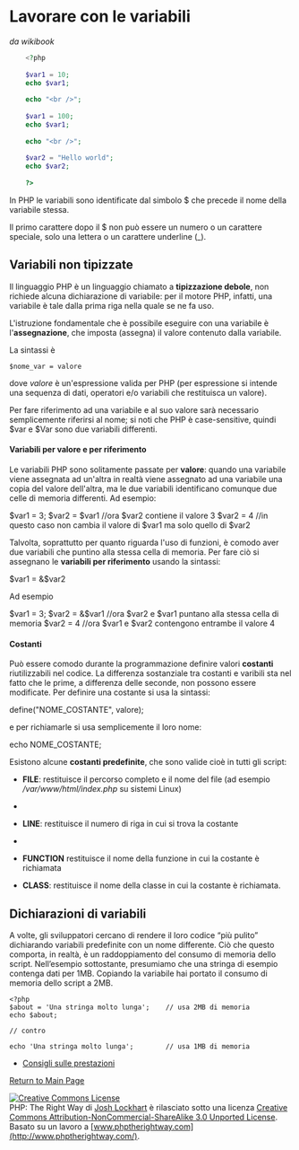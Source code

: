 # **Lavorare con le variabili**
*da wikibook*


```php
	<?php
	
	$var1 = 10;
	echo $var1;
	
	echo "<br />";
	
	$var1 = 100;
	echo $var1;
	
	echo "<br />";
	
	$var2 = "Hello world";
	echo $var2;
	
	?>
```

In PHP le variabili sono identificate dal simbolo $ che precede il nome della variabile stessa. 

Il primo carattere dopo il $ non può essere un numero o un carattere speciale, solo una lettera o un carattere underline (_).

## Variabili non tipizzate
Il linguaggio PHP è un linguaggio chiamato a **tipizzazione debole**, non richiede alcuna dichiarazione di variabile: per il
motore PHP, infatti, una variabile è tale dalla prima riga nella
quale se ne fa uso.

L'istruzione fondamentale che è possibile eseguire con una variabile è l'**assegnazione**, che imposta (assegna) il valore contenuto dalla variabile. 

La sintassi è

`$nome_var = valore`

dove _valore_ è un'espressione valida per PHP (per espressione si intende una sequenza di dati, operatori e/o variabili che restituisca un valore). 

Per fare riferimento ad una
variabile e al suo valore sarà necessario semplicemente riferirsi al
nome; si noti che PHP è case-sensitive, quindi $var e $Var sono due variabili differenti. 

#### **Variabili per valore e per riferimento**

Le variabili PHP sono solitamente passate per **valore**:
quando una variabile viene assegnata ad un'altra in realtà viene
assegnato ad una variabile una copia del valore dell'altra, ma le due
variabili identificano comunque due celle di memoria differenti. Ad
esempio:

$var1 = 3;
$var2 = $var1 //ora $var2 contiene il valore 3
$var2 = 4 //in questo caso non cambia il valore di $var1 ma solo quello di $var2

Talvolta, soprattutto per quanto
riguarda l'uso di funzioni, è comodo aver due variabili che puntino
alla stessa cella di memoria. Per fare ciò si assegnano le **variabili per riferimento** usando
la sintassi:

$var1 = &$var2

Ad esempio

$var1 = 3;
$var2 = &$var1 //ora $var2 e $var1 puntano alla stessa cella di memoria
$var2 = 4 //ora $var1 e $var2 contengono entrambe il valore 4

#### **Costanti**

Può essere comodo durante la programmazione definire valori **costanti**
riutilizzabili nel codice. La differenza sostanziale tra costanti e
varibili sta nel fatto che le prime, a differenza delle seconde, non
possono essere modificate. Per definire una costante si usa la
sintassi:

define("NOME_COSTANTE", valore);

e per richiamarle si usa
semplicemente il loro nome:

echo NOME_COSTANTE;

Esistono alcune **costanti predefinite**, che sono valide cioè in tutti gli script:


* __FILE__:
	restituisce il percorso completo e il nome del file (ad esempio _/var/www/html/index.php_ su sistemi Linux)  
- 

* __LINE__:
	restituisce il numero di riga in cui si trova la costante  
- 

* __FUNCTION__
	restituisce il nome della funzione in cui la costante è richiamata 

* __CLASS__:
	restituisce il nome della classe in cui la costante è richiamata.


Dichiarazioni di variabili
--------------------------

A volte, gli sviluppatori cercano di rendere il loro codice “più pulito” dichiarando variabili predefinite con un nome differente. Ciò che questo comporta, in realtà, è un raddoppiamento del consumo di memoria dello script. Nell’esempio sottostante, presumiamo che una stringa di esempio contenga dati per 1MB. Copiando la variabile hai portato il consumo di memoria dello script a 2MB.

    <?php
    $about = 'Una stringa molto lunga';    // usa 2MB di memoria
    echo $about;
    
    // contro
    
    echo 'Una stringa molto lunga';        // usa 1MB di memoria

*   [Consigli sulle prestazioni](http://web.archive.org/web/20140625191431/https://developers.google.com/speed/articles/optimizing-php)

[Return to Main Page](http://it.phptherightway.com/)

[![Creative Commons License](Le%20basi%20-%20PHP:%20La%20Retta%20Via_files/88x31.png)](http://creativecommons.org/licenses/by-nc-sa/3.0/)  
PHP: The Right Way di [Josh Lockhart](http://www.twitter.com/codeguy) è rilasciato sotto una licenza [Creative Commons Attribution-NonCommercial-ShareAlike 3.0 Unported License](http://creativecommons.org/licenses/by-nc-sa/3.0/).  
Basato su un lavoro a [www.phptherightway.com](http://www.phptherightway.com/).